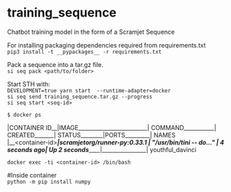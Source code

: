 # training_sequence
Chatbot training model in the form of a Scramjet Sequence

For installing packaging dependencies required from requirements.txt <br/>
`pip3 install -t __pypackages__ -r requirements.txt`

Pack a sequence into a tar.gz file.<br/>
`si seq pack <path/to/folder>`

Start STH with:<br/>
`DEVELOPMENT=true yarn start  --runtime-adapter=docker`<br/>
`si seq send training_sequence.tar.gz --progress`<br/>
`si seq start <seq-id>`<br/>

`$ docker ps` <br/>

|CONTAINER ID__|IMAGE_________________________|         COMMAND___________|         CREATED_______|    STATUS________|PORTS_________|   NAMES  <br/>
|__\<container-id>____|__scramjetorg/runner-py:0.33.1 |  "/usr/bin/tini -- do…" |  4 seconds ago___| Up 2 seconds_______|________________|  youthful_davinci

`docker exec -ti <container-id> /bin/bash`  <br/>

#Inside container <br/>
`python -m pip install numpy`
